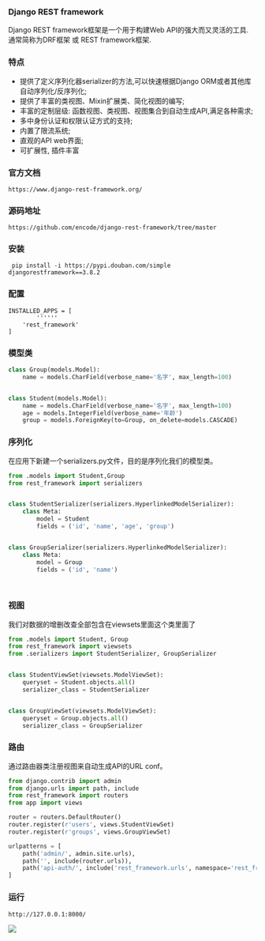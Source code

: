 ### Django REST framework

Django REST framework框架是一个用于构建Web API的强大而又灵活的工具. 通常简称为DRF框架 或 REST framework框架.

###  特点 

- 提供了定义序列化器serializer的方法,可以快速根据Django ORM或者其他库自动序列化/反序列化;
- 提供了丰富的类视图、Mixin扩展类、简化视图的编写;
- 丰富的定制层级: 函数视图、类视图、视图集合到自动生成API,满足各种需求;
- 多中身份认证和权限认证方式的支持;
- 内置了限流系统;
- 直观的API web界面;
- 可扩展性, 插件丰富

### 官方文档

```
https://www.django-rest-framework.org/
```

### 源码地址

```
https://github.com/encode/django-rest-framework/tree/master
```

### 安装

```
 pip install -i https://pypi.douban.com/simple djangorestframework==3.8.2
```



### 配置

```
INSTALLED_APPS = [
		''''''
    'rest_framework'
]
```



### 模型类

```python
class Group(models.Model):
    name = models.CharField(verbose_name='名字', max_length=100)


class Student(models.Model):
    name = models.CharField(verbose_name='名字', max_length=100)
    age = models.IntegerField(verbose_name='年龄')
    group = models.ForeignKey(to=Group, on_delete=models.CASCADE)

```



### 序列化

在应用下新建一个serializers.py文件，目的是序列化我们的模型类。

```python
from .models import Student,Group
from rest_framework import serializers


class StudentSerializer(serializers.HyperlinkedModelSerializer):
    class Meta:
        model = Student
        fields = ('id', 'name', 'age', 'group')


class GroupSerializer(serializers.HyperlinkedModelSerializer):
    class Meta:
        model = Group
        fields = ('id', 'name')

      
```

### 视图

我们对数据的增删改查全部包含在viewsets里面这个类里面了

```python
from .models import Student, Group
from rest_framework import viewsets
from .serializers import StudentSerializer, GroupSerializer


class StudentViewSet(viewsets.ModelViewSet):
    queryset = Student.objects.all()
    serializer_class = StudentSerializer


class GroupViewSet(viewsets.ModelViewSet):
    queryset = Group.objects.all()
    serializer_class = GroupSerializer

```

### 路由

通过路由器类注册视图来自动生成API的URL conf。

```python
from django.contrib import admin
from django.urls import path, include
from rest_framework import routers
from app import views

router = routers.DefaultRouter()
router.register(r'users', views.StudentViewSet)
router.register(r'groups', views.GroupViewSet)

urlpatterns = [
    path('admin/', admin.site.urls),
    path('', include(router.urls)),
    path('api-auth/', include('rest_framework.urls', namespace='rest_framework'))
]


```

### 运行

```
http://127.0.0.1:8000/
```

![](https://tva1.sinaimg.cn/large/006tNbRwly1gadri1140bj31lm0u0aer.jpg)